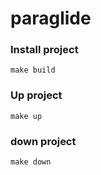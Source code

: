 # paraglide

### Install project
```
make build
```
### Up project

```make up```

### down project

```make down```